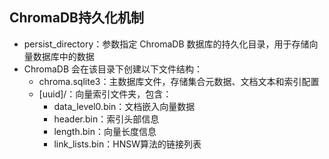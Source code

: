 ## ChromaDB持久化机制
- persist_directory：参数指定 ChromaDB 数据库的持久化目录，用于存储向量数据库中的数据
- ChromaDB 会在该目录下创建以下文件结构：
  - chroma.sqlite3：主数据库文件，存储集合元数据、文档文本和索引配置
  - [uuid]/：向量索引文件夹，包含：
    - data_level0.bin：文档嵌入向量数据
    - header.bin：索引头部信息
    - length.bin：向量长度信息
    - link_lists.bin：HNSW算法的链接列表
    
